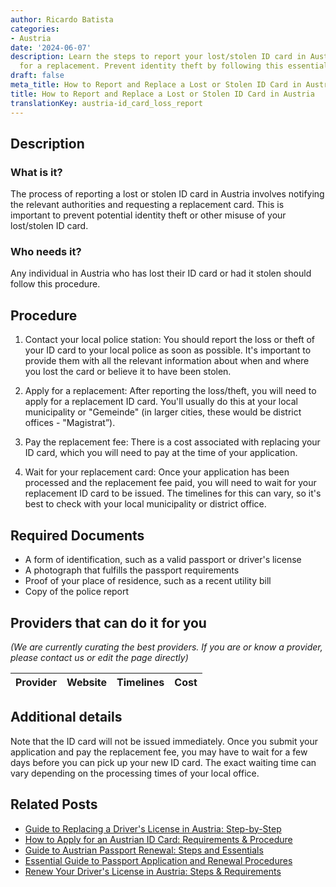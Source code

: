 ```yaml
---
author: Ricardo Batista
categories:
- Austria
date: '2024-06-07'
description: Learn the steps to report your lost/stolen ID card in Austria and apply
  for a replacement. Prevent identity theft by following this essential procedure.
draft: false
meta_title: How to Report and Replace a Lost or Stolen ID Card in Austria
title: How to Report and Replace a Lost or Stolen ID Card in Austria
translationKey: austria-id_card_loss_report
---
```


## Description
### What is it?
The process of reporting a lost or stolen ID card in Austria involves notifying the relevant authorities and requesting a replacement card. This is important to prevent potential identity theft or other misuse of your lost/stolen ID card.

### Who needs it?
Any individual in Austria who has lost their ID card or had it stolen should follow this procedure. 

## Procedure

1. Contact your local police station: You should report the loss or theft of your ID card to your local police as soon as possible. It's important to provide them with all the relevant information about when and where you lost the card or believe it to have been stolen.

2. Apply for a replacement: After reporting the loss/theft, you will need to apply for a replacement ID card. You'll usually do this at your local municipality or "Gemeinde" (in larger cities, these would be district offices - "Magistrat”).

3. Pay the replacement fee: There is a cost associated with replacing your ID card, which you will need to pay at the time of your application.

4. Wait for your replacement card: Once your application has been processed and the replacement fee paid, you will need to wait for your replacement ID card to be issued. The timelines for this can vary, so it's best to check with your local municipality or district office.

## Required Documents
- A form of identification, such as a valid passport or driver's license
- A photograph that fulfills the passport requirements
- Proof of your place of residence, such as a recent utility bill
- Copy of the police report

## Providers that can do it for you

_(We are currently curating the best providers. If you are or know a provider, please contact us or edit the page directly)_

| Provider        |     Website     |     Timelines    |       Cost      |
| --------------- | --------------- |  :-------------: | :-------------: |

## Additional details
Note that the ID card will not be issued immediately. Once you submit your application and pay the replacement fee, you may have to wait for a few days before you can pick up your new ID card. The exact waiting time can vary depending on the processing times of your local office.


## Related Posts

- [Guide to Replacing a Driver's License in Austria: Step-by-Step](https://tramitit.com/guides/austria/replacement_drivers_license_application/)
- [How to Apply for an Austrian ID Card: Requirements & Procedure](https://tramitit.com/guides/austria/id_card_application/)
- [Guide to Austrian Passport Renewal: Steps and Essentials](https://tramitit.com/guides/austria/passport_renewal/)
- [Essential Guide to Passport Application and Renewal Procedures](https://tramitit.com/guides/austria/passport_application/)
- [Renew Your Driver's License in Austria: Steps & Requirements](https://tramitit.com/guides/austria/drivers_license_renewal/)